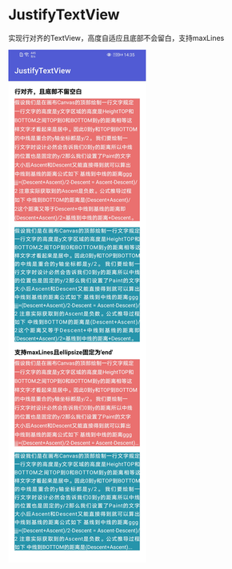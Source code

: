 # JustifyTextView
实现行对齐的TextView，高度自适应且底部不会留白，支持maxLines

![效果图](https://github.com/yswheye/JustifyTextView/blob/master/pics/%E9%A2%84%E8%A7%88%E6%88%AA%E5%9B%BE.jpeg)